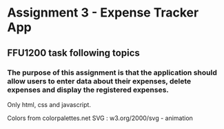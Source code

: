 # Assignment 3 - Expense Tracker App
## FFU1200 task following topics

### The purpose of this assignment is that the application should allow users to enter data about their expenses, delete expenses and display the registered expenses.

Only html, css and javascript.

Colors from colorpalettes.net
SVG : w3.org/2000/svg - animation